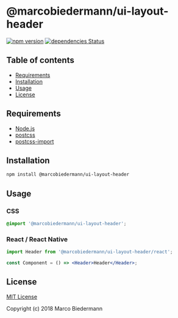 # @marcobiedermann/ui-layout-header

[![npm version](https://badge.fury.io/js/%40marcobiedermann%2Fui-layout-header.svg)](https://badge.fury.io/js/%40marcobiedermann%2Fui-layout-header)
[![dependencies Status](https://david-dm.org/marcobiedermann/ui/status.svg?path=packages/ui-layout-header)](https://david-dm.org/marcobiedermann/ui?path=packages/ui-layout-header)

## Table of contents

- [Requirements](#requirements)
- [Installation](#installation)
- [Usage](#usage)
- [License](#license)

## Requirements

- [Node.js](https://nodejs.org)
- [postcss](https://github.com/postcss/postcss)
- [postcss-import](https://github.com/postcss/postcss-import)

## Installation

```sh
npm install @marcobiedermann/ui-layout-header
```

## Usage

### CSS

```css
@import '@marcobiedermann/ui-layout-header';
```

### React / React Native

```jsx
import Header from '@marcobiedermann/ui-layout-header/react';

const Component = () => <Header>Header</Header>;
```

## License

[MIT License](../../LICENSE)

Copyright (c) 2018 Marco Biedermann
